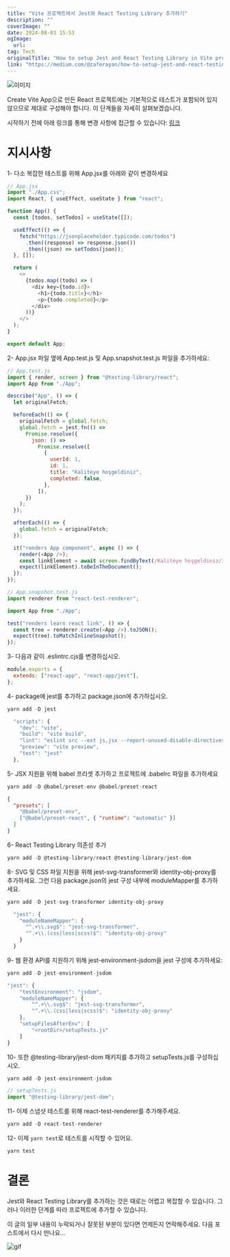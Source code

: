 ```yaml
---
title: "Vite 프로젝트에서 Jest와 React Testing Library 추가하기"
description: ""
coverImage: ""
date: 2024-08-03 15:53
ogImage: 
  url: 
tag: Tech
originalTitle: "How to setup Jest and React Testing Library in Vite project"
link: "https://medium.com/@zaferayan/how-to-setup-jest-and-react-testing-library-in-vite-project-2600f2d04bdd"
---
```




![이미지](/assets/img/HowtosetupJestandReactTestingLibraryinViteproject_0.png)

Create Vite App으로 만든 React 프로젝트에는 기본적으로 테스트가 포함되어 있지 않으므로 제대로 구성해야 합니다. 이 단계들을 자세히 살펴보겠습니다.

시작하기 전에 아래 링크를 통해 변경 사항에 접근할 수 있습니다: [링크](https://github.com/ozcanzaferayan/vite-jest-integration/commit/68af95d37849d7cfc6fbd5b005b6e8481896e287)

# 지시사항

<div class="content-ad"></div>

1- 다소 복잡한 테스트를 위해 App.jsx를 아래와 같이 변경하세요

```js
// App.jsx
import "./App.css";
import React, { useEffect, useState } from "react";

function App() {
  const [todos, setTodos] = useState([]);

  useEffect(() => {
    fetch("https://jsonplaceholder.typicode.com/todos")
      .then((response) => response.json())
      .then((json) => setTodos(json));
  }, []);

  return (
    <>
      {todos.map((todo) => (
        <div key={todo.id}>
          <h1>{todo.title}</h1>
          <p>{todo.completed}</p>
        </div>
      ))}
    </>
  );
}

export default App;
```

2- App.jsx 파일 옆에 App.test.js 및 App.snapshot.test.js 파일을 추가하세요:

```js
// App.test.js
import { render, screen } from "@testing-library/react";
import App from "./App";

describe("App", () => {
  let originalFetch;

  beforeEach(() => {
    originalFetch = global.fetch;
    global.fetch = jest.fn(() =>
      Promise.resolve({
        json: () =>
          Promise.resolve([
            {
              userId: 1,
              id: 1,
              title: "Kaliteye hoşgeldiniz",
              completed: false,
            },
          ]),
      })
    );
  });

  afterEach(() => {
    global.fetch = originalFetch;
  });

  it("renders App component", async () => {
    render(<App />);
    const linkElement = await screen.findByText(/Kaliteye hoşgeldiniz/i);
    expect(linkElement).toBeInTheDocument();
  });
});
```

<div class="content-ad"></div>

```js
// App.snapshot.test.js
import renderer from "react-test-renderer";

import App from "./App";

test("renders learn react link", () => {
  const tree = renderer.create(<App />).toJSON();
  expect(tree).toMatchInlineSnapshot();
});
```

3- 다음과 같이 .eslintrc.cjs를 변경하십시오.

```js
module.exports = {
  extends: ["react-app", "react-app/jest"],
};
```

4- package에 jest를 추가하고 package.json에 추가하십시오.

<div class="content-ad"></div>

```js
yarn add -D jest
```

```js
  "scripts": {
    "dev": "vite",
    "build": "vite build",
    "lint": "eslint src --ext js,jsx --report-unused-disable-directives --max-warnings 0",
    "preview": "vite preview",
    "test": "jest"
  },
```

5- JSX 지원을 위해 babel 프리셋 추가하고 프로젝트에 .babelrc 파일을 추가하세요

```js
yarn add -D @babel/preset-env @babel/preset-react
```

<div class="content-ad"></div>

```json
{
  "presets": [
    "@babel/preset-env",
    ["@babel/preset-react", { "runtime": "automatic" }]
  ]
}
```

6- React Testing Library 의존성 추가

```js
yarn add -D @testing-library/react @testing-library/jest-dom
```

8- SVG 및 CSS 파일 지원을 위해 jest-svg-transformer와 identity-obj-proxy를 추가하세요. 그런 다음 package.json의 jest 구성 내부에 moduleMapper를 추가하세요.

<div class="content-ad"></div>

```js
yarn add -D jest-svg-transformer identity-obj-proxy
```

```js
  "jest": {
    "moduleNameMapper": {
      "^.+\\.svg$": "jest-svg-transformer",
      "^.+\\.(css|less|scss)$": "identity-obj-proxy"
    }
  }
```

9- 웹 환경 API를 지원하기 위해 jest-environment-jsdom을 jest 구성에 추가하세요:

```js
yarn add -D jest-environment-jsdom
```

<div class="content-ad"></div>

```js
"jest": {
    "testEnvironment": "jsdom",
    "moduleNameMapper": {
        "^.+\\.svg$": "jest-svg-transformer",
        "^.+\\.(css|less|scss)$": "identity-obj-proxy"
    },
    "setupFilesAfterEnv": [
        "<rootDir>/setupTests.js"
    ]
}
```

10- 또한 @testing-library/jest-dom 패키지를 추가하고 setupTests.js를 구성하십시오.

```js
yarn add -D jest-environment-jsdom
```

<div class="content-ad"></div>

```javascript
// setupTests.js
import "@testing-library/jest-dom";
```

11- 이제 스냅샷 테스트를 위해 react-test-renderer를 추가해주세요.

```javascript
yarn add -D react-test-renderer
```

12- 이제 `yarn test`로 테스트를 시작할 수 있어요.

<div class="content-ad"></div>

```js
yarn test
```

# 결론

Jest와 React Testing Library를 추가하는 것은 때로는 어렵고 복잡할 수 있습니다. 그러나 이러한 단계를 따라 프로젝트에 추가할 수 있습니다.

이 글의 일부 내용이 누락되거나 잘못된 부분이 있다면 언제든지 연락해주세요. 다음 포스트에서 다시 만나요...

<div class="content-ad"></div>

![gif](https://miro.medium.com/v2/resize:fit:292/1*XgvN44MURD-eGdm00Yj03g.gif)
